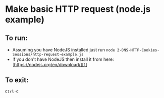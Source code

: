# Make basic HTTP request (node.js example)

## To run:
- Assuming you have NodeJS installed just run `node 2-DNS-HTTP-Cookies-Sessions/http-request-example.js `
- If you don't have NodeJS then install it from here: [https://nodejs.org/en/download/][1]

## To exit:
`Ctrl-C`

[1]:https://nodejs.org/en/download/